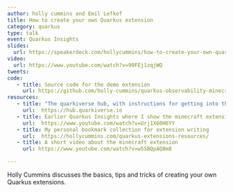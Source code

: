 ```yaml
---
author: holly cummins and Emil Lefkof
title: How to create your own Quarkus extension  
category: quarkus
type: talk
event: Quarkus Insights
slides:
  url: https://speakerdeck.com/hollycummins/how-to-create-your-own-quarkus-extension
video: 
  url: https://www.youtube.com/watch?v=90FEj1zqjWQ
tweets:
code:
   - title: Source code for the demo extension
     url: https://github.com/holly-cummins/quarkus-observability-minecraft 
resources:
   - title: "The quarkiverse hub, with instructions for getting into the catalog and lots of infra support"
     url:  https://hub.quarkiverse.io
   - title: Earlier Quarkus Insights where I show the minecraft extension
     url:  https://www.youtube.com/watch?v=Urj1X60H6YY
   - title: My personal bookmark collection for extension writing
     url:  https://hollycummins.com/quarkus-extensions-resources/
   - title: A short video about the minecraft extension
     url: https://www.youtube.com/watch?v=w5SBQpAQ8m8

---
```


Holly Cummins discusses the basics, tips and tricks of creating your own Quarkus extensions.